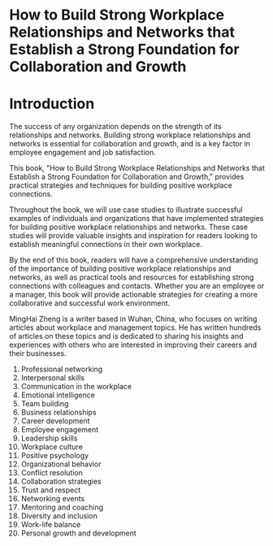 # How to Build Strong Workplace Relationships and Networks that Establish a Strong Foundation for Collaboration and Growth

# Introduction

The success of any organization depends on the strength of its relationships and networks. Building strong workplace relationships and networks is essential for collaboration and growth, and is a key factor in employee engagement and job satisfaction.

This book, "How to Build Strong Workplace Relationships and Networks that Establish a Strong Foundation for Collaboration and Growth," provides practical strategies and techniques for building positive workplace connections.

Throughout the book, we will use case studies to illustrate successful examples of individuals and organizations that have implemented strategies for building positive workplace relationships and networks. These case studies will provide valuable insights and inspiration for readers looking to establish meaningful connections in their own workplace.

By the end of this book, readers will have a comprehensive understanding of the importance of building positive workplace relationships and networks, as well as practical tools and resources for establishing strong connections with colleagues and contacts. Whether you are an employee or a manager, this book will provide actionable strategies for creating a more collaborative and successful work environment.

MingHai Zheng is a writer based in Wuhan, China, who focuses on writing articles about workplace and management topics. He has written hundreds of articles on these topics and is dedicated to sharing his insights and experiences with others who are interested in improving their careers and their businesses.


1. Professional networking
2. Interpersonal skills
3. Communication in the workplace
4. Emotional intelligence
5. Team building
6. Business relationships
7. Career development
8. Employee engagement
9. Leadership skills
10. Workplace culture
11. Positive psychology
12. Organizational behavior
13. Conflict resolution
14. Collaboration strategies
15. Trust and respect
16. Networking events
17. Mentoring and coaching
18. Diversity and inclusion
19. Work-life balance
20. Personal growth and development


